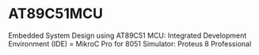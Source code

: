 # AT89C51MCU
Embedded System Design using AT89C51 MCU:
Integrated Development Environment (IDE) = MikroC Pro for 8051
Simulator: Proteus 8 Professional
